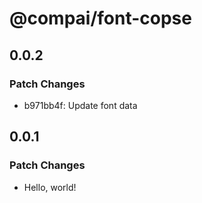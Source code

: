 # @compai/font-copse

## 0.0.2

### Patch Changes

- b971bb4f: Update font data

## 0.0.1

### Patch Changes

- Hello, world!
